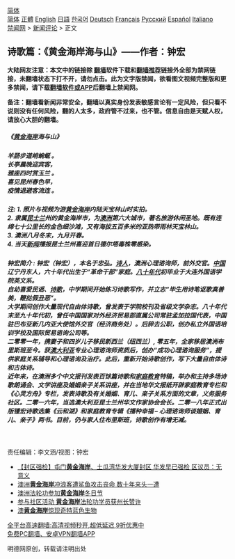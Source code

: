  <!-- 面包屑导航 --> <div class="breadcrumb"><!-- GTranslate: https://gtranslate.io/ -->  <div class="switcher notranslate">  <div class="selected">  <a href="#" onclick="return false;"> 简体</a>  </div>  <div class="option">  <a href="https://www.bannedbook.org" onclick="doGTranslate('zh-CN|zh-CN');jQuery('div.switcher div.selected a').html(jQuery(this).html());return false;" title="简体中文" class="nturl selected"> 简体</a>  <a href="https://www.bannedbook.org/zh-tw/" onclick="doGTranslate('zh-CN|zh-TW');jQuery('div.switcher div.selected a').html(jQuery(this).html());return false;" title="繁體中文" class="nturl"> 正體</a>  <a href="https://www.bannedbook.org/en/" onclick="doGTranslate('zh-CN|en');jQuery('div.switcher div.selected a').html(jQuery(this).html());return false;" title="English" class="nturl"> English</a>  <a href="https://www.bannedbook.org/ja/" onclick="doGTranslate('zh-CN|ja');jQuery('div.switcher div.selected a').html(jQuery(this).html());return false;" title="日本語" class="nturl"> 日語</a>  <a href="https://www.bannedbook.org/ko/" onclick="doGTranslate('zh-CN|ko');jQuery('div.switcher div.selected a').html(jQuery(this).html());return false;" title="한국어" class="nturl"> 한국어</a>  <a href="https://www.bannedbook.org/de/" onclick="doGTranslate('zh-CN|de');jQuery('div.switcher div.selected a').html(jQuery(this).html());return false;" title="Deutsch" class="nturl"> Deutsch</a>  <a href="https://www.bannedbook.org/fr/" onclick="doGTranslate('zh-CN|fr');jQuery('div.switcher div.selected a').html(jQuery(this).html());return false;" title="Français" class="nturl"> Français</a>  <a href="https://www.bannedbook.org/ru/" onclick="doGTranslate('zh-CN|ru');jQuery('div.switcher div.selected a').html(jQuery(this).html());return false;" title="Русский" class="nturl"> Русский</a>  <a href="https://www.bannedbook.org/es/" onclick="doGTranslate('zh-CN|es');jQuery('div.switcher div.selected a').html(jQuery(this).html());return false;" title="Español" class="nturl"> Español</a>  <a href="https://www.bannedbook.org/it/" onclick="doGTranslate('zh-CN|it');jQuery('div.switcher div.selected a').html(jQuery(this).html());return false;" title="Italiano" class="nturl"> Italiano</a>  </div>  </div>      <div class='breadcrumb-sub'><!-- Breadcrumb NavXT 6.3.0 --> <a href="https://www.bannedbook.org/" class="home">禁闻网</a> &gt; <a href="https://www.bannedbook.org/bnews/comments/" class="category">新闻评论</a> &gt; 正文</div></div><h2>诗歌篇：《黄金海岸海与山》——作者：钟宏</h2> <p class="notice"><b>大陆网友注意：本文中的链接除 <a href="https://github.com/bannedbook/fanqiang" >翻墙</a>软件下载和<a href="https://github.com/killgcd/justmysocks/blob/master/README.md">翻墙推荐</a>链接外全部为禁网链接，未翻墙状态下打不开，请勿点击。此为文字版禁闻，欲看图文视频完整版和更多禁闻，请下载<a href="https://github.com/bannedbook/fanqiang">翻墙软件或APP</a>后翻墙上禁闻网。</p><p>备注：翻墙看新闻非常安全，翻墙以真实身份发表敏感言论有一定风险，但只看不说则没有任何风险，翻的人太多，政府管不过来，也不管。信息自由是天赋人权，请放心大胆的翻墙。</b></p>  <div class="entry"> <p>              <a href="https://i2.wp.com/upload-images-bucket-v64rleca837do.s3.eu-west-1.amazonaws.com/wp-content/uploads/2021/08/17080756/237898077_4058683910895911_6697679119839551436_n.jpg?fit=960%2C720&#038;ssl=1" data-caption=""></a>                            </p> <h5>《<a href="https://www.bannedbook.org/bnews/tag/%e9%bb%84%e9%87%91/" class="st_tag internal_tag" rel="tag" title="标签 黄金 下的日志">黄金</a><a href="https://www.bannedbook.org/bnews/tag/%E6%B5%B7%E5%B2%B8/" class="st_tag internal_tag" rel="tag" title="标签 海岸 下的日志">海岸</a>海与山》</h5> <h5>羊肠步道峭蜿蜒 。<br /> 长亭晨晚迎宾客，<br /> 雅座四时赏玉兰 。<br /> 喜见昆州春色早，<br /> 疫情退避客流连 。</h5> <p></p>  <h5>注: 1. 照片与视频为游<a href="https://www.bannedbook.org/bnews/tag/%E9%BB%84%E9%87%91%E6%B5%B7%E5%B2%B8/" class="st_tag internal_tag" rel="tag" title="标签 黄金海岸 下的日志">黄金海岸</a>内陆天宝林山时实拍。<br /> 2. 隶属<a href="https://www.bannedbook.org/bnews/tag/%E6%98%86%E5%A3%AB%E5%85%B0/" class="st_tag internal_tag" rel="tag" title="标签 昆士兰 下的日志">昆士兰</a>州的黄金海岸市，为<a href="https://www.bannedbook.org/bnews/tag/%e6%be%b3%e6%b4%b2/" class="st_tag internal_tag" rel="tag" title="标签 澳洲 下的日志">澳洲</a>第六大城市，著名旅游休闲圣地。既有连绵七十公里长的金色细沙滩，又有海拔五百多米的亚热带雨林天宝林山。<br /> 3. 澳洲八月冬末，九月开春。<br /> 4. 当天<span class='wp_keywordlink_affiliate'><a href="https://www.bannedbook.org/" title="新闻">新闻</a></span>播报昆士兰州喜迎首日德尔塔毒株零感染。</h5> <p></p> <p></p>  <h5>钟宏简介 : 钟宏（钟宏），本名于忠弘。<span class='wp_keywordlink'><a href="https://www.bannedbook.org/forum11/topic295.html" title="禁片：诗人的悲歌" target="_blank">诗人</a></span>，澳洲心理谘询师，前外交官。<span class='wp_keywordlink_affiliate'><a href="https://www.bannedbook.org/" title="中国" target="_blank">中国</a></span>辽宁丹东人，六十年代出生于“革命干部”家庭。<span class='wp_keywordlink'><a href="https://www.bannedbook.org/forum2/topic939.html" title="《八十年代访谈录》" target="_blank">八十年代</a></span>初毕业于大连外国语学院英文系。<br /> 自幼喜爱民谣、<a href="https://www.bannedbook.org/bnews/tag/%E8%AF%97%E6%AD%8C/" class="st_tag internal_tag" rel="tag" title="标签 诗歌 下的日志">诗歌</a>，中学期间开始练习诗歌写作，并立志“毕生用诗笔讴歌真善美，鞭挞假丑恶”。<br /> 大学期间创作大量现代自由体诗歌，曾发表于学院校刊及省级文学杂志。八十年代末至九十年代初，曾任中国国家对外经济贸易部直属公司常驻孟加拉国代表，中国驻巴布亚新几内亚大使馆外交官（经济商务处）。后辞去公职，创办私立外国语培训学校及国际贸易谘询公司等。<br /> 二零零一年，携妻子和四岁儿子移民新西兰（纽西兰）, 零五年，全家移居澳洲布里斯班至今。获<a href="https://www.bannedbook.org/bnews/tag/%e6%be%b3%e5%a4%a7%e5%88%a9%e4%ba%9a/" class="st_tag internal_tag" rel="tag" title="标签 澳大利亚 下的日志">澳大利亚</a>专业心理谘询师资质后，创办“成功心理谘询服务”，提供家庭关系辅导和心理谘询及治疗。此后，重新开始诗歌创作，写下大量自由体诗和古体诗。<br /> 近年来，在澳洲多个中文报刊发表百馀篇诗歌和<a href="https://www.bannedbook.org/bnews/tag/%e5%ae%b6%e5%ba%ad%e6%95%99%e8%82%b2/" class="st_tag internal_tag" rel="tag" title="标签 家庭教育 下的日志">家庭教育</a>特稿，举办和主持多场诗歌朗诵会、文学讲座及婚姻亲子关系讲座，并在当地华文报纸开辟家庭教育专栏和《心灵方舟》专栏，发表诗歌及有关婚姻、育儿、亲子关系方面的文章，义务服务社区。二零一六年，当选澳大利亚昆士兰州华文作家协会会长。二零一八年正式出版锺宏诗歌选集《云和湖》和家庭教育专辑《播种幸福 – 心理谘询师谈婚姻、育儿、亲子》两书。目前，仍与家人住布里斯班，诗歌创作有增无减。</h5> <p>&nbsp;</p> <p>责任编辑：李文涵/视图：钟宏</p>  <ul class='op-related-articles' title='相关阅读'> <li><a href='https://www.bannedbook.org/bnews/comments/20210207/1482944.html' target='_blank'>【封区强检】屯门<b>黄金海岸</b>、土瓜湾华发大厦封区 华发早已强检 区议员：无意义</a></li> <li><a href='https://www.bannedbook.org/bnews/baitai/20200909/1393396.html' target='_blank'>澳洲<b>黄金海岸</b>冲浪客遭鲨鱼攻击丧命 数十年来头一遭</a></li> <li><a href='https://www.bannedbook.org/bnews/renquan/20180815/985406.html' target='_blank'>澳洲法轮功参加<b>黄金海岸</b>冬日节</a></li> <li><a href='https://www.bannedbook.org/bnews/worldnews/20170804/801874.html' target='_blank'>参与社区活动 <b>黄金海岸</b>法轮功学员获州长赞许</a></li> <li><a href='https://www.bannedbook.org/bnews/aomi/20130119/674222.html' target='_blank'>澳<b>黄金海岸</b>惊现奇特蓝色生物</a></li> </ul> <p class="texttj"> <a href="https://github.com/bannedbook/fanqiang/wiki/V2ray%E6%9C%BA%E5%9C%BA" target="_blank">全平台高速翻墙:高清视频秒开,超低延迟,9折优惠中</a><br/> <a href="https://github.com/bannedbook/fanqiang/wiki/%E7%A6%81%E9%97%BB%E7%BD%91%E5%AE%89%E5%8D%93%E7%BF%BB%E5%A2%99%E6%96%B0%E9%97%BBAPP" target="_blank">免费PC翻墙、安卓VPN翻墙APP</a></p><p>明德网原创，转载请注明出处</p> <a name='sharetosocial'></a>  <div style="margin-bottom:5px;padding-bottom:5px;clear:both"> <div id="archive-pix-1" class="banner-ads"> <!-- AuctionX Display platform tag START --> <div id="26318x728x90x621x_ADSLOT2" clicktrack="%%CLICK_URL_ESC%%"></div> <!-- AuctionX Display platform tag END --> </div> <div id="archive-pix-2" class="banner-ads"> <!-- AuctionX Display platform tag START --> <div id="26315x300x250x621x_ADSLOT2" clicktrack="%%CLICK_URL_ESC%%"></div> <!-- AuctionX Display platform tag END --> </div> </div>  <div id="archive-pix-1" class="banner-ads"> <!-- AuctionX Display platform tag START --> <div id="26318x728x90x621x_ADSLOT3" clicktrack="%%CLICK_URL_ESC%%"></div> <!-- AuctionX Display platform tag END --> </div> </div><!--END ENTRY--> 